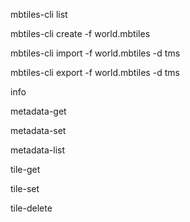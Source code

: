 
mbtiles-cli list

mbtiles-cli create -f world.mbtiles

mbtiles-cli import -f world.mbtiles -d tms

mbtiles-cli export -f world.mbtiles -d tms

info

metadata-get

metadata-set

metadata-list

tile-get

tile-set

tile-delete
